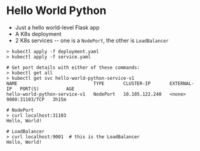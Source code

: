 # Hello World Python

- Just a hello world-level Flask app
- A K8s deployment
- 2 K8s services -- one is a `NodePort`, the other is `LoadBalancer`

```
> kubectl apply -f deployment.yaml
> kubectl apply -f service.yaml

# Get port details with either of these commands:
> kubectl get all
> kubectl get svc hello-world-python-service-v1
NAME                            TYPE       CLUSTER-IP       EXTERNAL-IP   PORT(S)          AGE
hello-world-python-service-v1   NodePort   10.105.122.240   <none>        9000:31103/TCP   3h15m

# NodePort
> curl localhost:31103
Hello, World!

# LoadBalancer
> curl localhost:9001  # this is the LoadBalancer
Hello, World!
```
